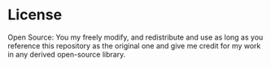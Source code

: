 # License

Open Source: You my freely modify, and redistribute and use as long as you reference this repository as the original one and give me credit for my work in any derived open-source library.